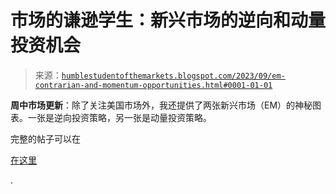 <!--yml

类别：未分类

日期：2024-05-18 01:25:23

-->

# 市场的谦逊学生：新兴市场的逆向和动量投资机会

> 来源：[`humblestudentofthemarkets.blogspot.com/2023/09/em-contrarian-and-momentum-opportunities.html#0001-01-01`](https://humblestudentofthemarkets.blogspot.com/2023/09/em-contrarian-and-momentum-opportunities.html#0001-01-01)

**周中市场更新**：除了关注美国市场外，我还提供了两张新兴市场（EM）的神秘图表。一张是逆向投资策略，另一张是动量投资策略。

完整的帖子可以在

[在这里](https://humblestudentofthemarkets.com/2023/09/13/em-contrarian-and-momentum-opportunities/)

.
